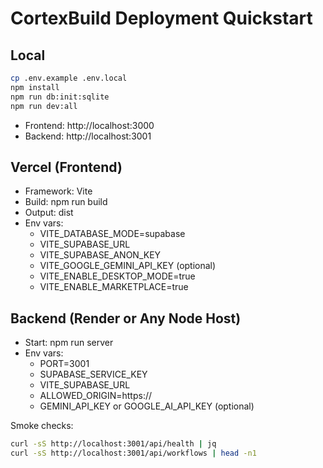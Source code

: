 # CortexBuild Deployment Quickstart

## Local

```bash
cp .env.example .env.local
npm install
npm run db:init:sqlite
npm run dev:all
```

- Frontend: http://localhost:3000
- Backend: http://localhost:3001

## Vercel (Frontend)
- Framework: Vite
- Build: npm run build
- Output: dist
- Env vars:
  - VITE_DATABASE_MODE=supabase
  - VITE_SUPABASE_URL
  - VITE_SUPABASE_ANON_KEY
  - VITE_GOOGLE_GEMINI_API_KEY (optional)
  - VITE_ENABLE_DESKTOP_MODE=true
  - VITE_ENABLE_MARKETPLACE=true

## Backend (Render or Any Node Host)
- Start: npm run server
- Env vars:
  - PORT=3001
  - SUPABASE_SERVICE_KEY
  - VITE_SUPABASE_URL
  - ALLOWED_ORIGIN=https://<your-vercel-app>
  - GEMINI_API_KEY or GOOGLE_AI_API_KEY (optional)

Smoke checks:
```bash
curl -sS http://localhost:3001/api/health | jq
curl -sS http://localhost:3001/api/workflows | head -n1
```

